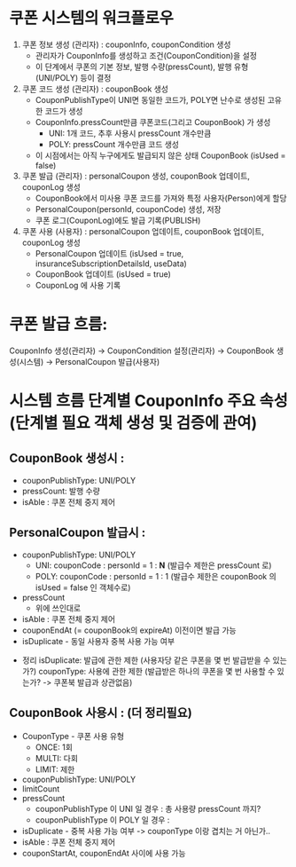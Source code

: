 # 쿠폰 시스템의 워크플로우
1. 쿠폰 정보 생성 (관리자) : couponInfo, couponCondition 생성
   - 관리자가 CouponInfo를 생성하고 조건(CouponCondition)을 설정
   - 이 단계에서 쿠폰의 기본 정보, 발행 수량(pressCount), 발행 유형(UNI/POLY) 등이 결정
2. 쿠폰 코드 생성 (관리자) : couponBook 생성
    - CouponPublishType이 UNI면 동일한 코드가, POLY면 난수로 생성된 고유한 코드가 생성
    - CouponInfo.pressCount만큼 쿠폰코드(그리고 CouponBook) 가 생성 
      - UNI: 1개 코드, 추후 사용시 pressCount 개수만큼
      - POLY: pressCount 개수만큼 코드 생성
    - 이 시점에서는 아직 누구에게도 발급되지 않은 상태 CouponBook (isUsed = false)
3. 쿠폰 발급 (관리자) : personalCoupon 생성, couponBook 업데이트, couponLog 생성
   - CouponBook에서 미사용 쿠폰 코드를 가져와 특정 사용자(Person)에게 할당
   - PersonalCoupon(personId, couponCode) 생성, 저장
   - 쿠폰 로그(CouponLog)에도 발급 기록(PUBLISH)
4. 쿠폰 사용 (사용자) : personalCoupon 업데이트, couponBook 업데이트, couponLog 생성
   - PersonalCoupon 업데이트 (isUsed = true, insuranceSubscriptionDetailsId, useData)
   - CouponBook 업데이트 (isUsed = true)
   - CouponLog 에 사용 기록

# 쿠폰 발급 흐름:
CouponInfo 생성(관리자) →
CouponCondition 설정(관리자) →
CouponBook 생성(시스템) →
PersonalCoupon 발급(사용자)

# 시스템 흐름 단계별 CouponInfo 주요 속성 (단계별 필요 객체 생성 및 검증에 관여)
## CouponBook 생성시 : 
  - couponPublishType: UNI/POLY
  - pressCount: 발행 수량
  - isAble : 쿠폰 전체 중지 제어
## PersonalCoupon 발급시 : 
  - couponPublishType: UNI/POLY
    - UNI: couponCode : personId = 1 : **N** (발급수 제한은 pressCount 로)
    - POLY: couponCode : personId = 1 : 1 (발급수 제한은 couponBook 의 isUsed = false 인 객체수로)
  - pressCount
    - 위에 쓰인대로
  - isAble : 쿠폰 전체 중지 제어
  - couponEndAt (= couponBook의 expireAt) 이전이면 발급 가능
  - isDuplicate - 동일 사용자 중복 사용 가능 여부 

  * 정리 
    isDuplicate: 발급에 관한 제한 (사용자당 같은 쿠폰을 몇 번 발급받을 수 있는가?)
    couponType: 사용에 관한 제한 (발급받은 하나의 쿠폰을 몇 번 사용할 수 있는가? -> 쿠폰북 발급과 상관없음)
## CouponBook 사용시 : (더 정리필요)
  - CouponType - 쿠폰 사용 유형
    - ONCE: 1회
    - MULTI: 다회
    - LIMIT: 제한
  - couponPublishType: UNI/POLY
  - limitCount
  - pressCount
    - couponPublishType 이 UNI 일 경우 : 총 사용량 pressCount 까지?
    - couponPublishType 이 POLY 일 경우 :
  - isDuplicate - 중복 사용 가능 여부 -> couponType 이랑 겹치는 거 아닌가..
  - isAble : 쿠폰 전체 중지 제어
  - couponStartAt, couponEndAt 사이에 사용 가능